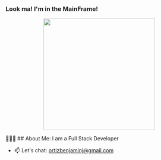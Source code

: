 ### Look ma! I'm in the MainFrame!

<div id="header" align="center">
   <img src="https://media.giphy.com/media/VHHxxFAeLaYzS/giphy.gif" width="300"/>
</div>

👨🏽‍💻 ## About Me:
I am a Full Stack Developer

<div id="header" align="center">


  
</div>

<div id="showcase">
  
</div>

- 📫 Let's chat: ortizbenjaminj@gmail.com


<!--
**Benjamin-Ortiz/Benjamin-Ortiz** is a ✨ _special_ ✨ repository because its `README.md` (this file) appears on your GitHub profile.

Here are some ideas to get you started:

- 🔭 I’m currently working on my GaymeStop App.
- 🌱 I’m learning Mobile App Deployment and Cloud Tech
- 👯 I’m looking to collaborate on ...
- 🤔 I’m looking for help with ...
- 💬 Ask me about ...
- 📫 Let's chat: ortizbenjaminj@gmail.com
- 😄 Pronouns: ...
- ⚡ Fun fact: ...
-->
